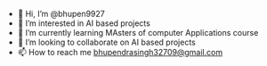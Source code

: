 - 👋 Hi, I’m @bhupen9927
- 👀 I’m interested in AI based projects 
- 🌱 I’m currently learning MAsters of computer Applications course
- 💞️ I’m looking to collaborate on AI based projects
- 📫 How to reach me bhupendrasingh32709@gmail.com

<!---
bhupen9927/bhupen9927 is a ✨ special ✨ repository because its `README.md` (this file) appears on your GitHub profile.
You can click the Preview link to take a look at your changes.
--->
